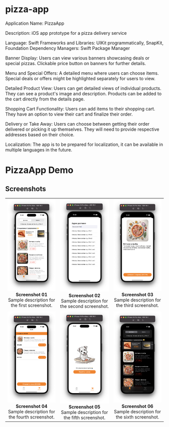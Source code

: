 # pizza-app
Application Name: PizzaApp

Description: iOS app prototype for a pizza delivery service

Language: Swift
Frameworks and Libraries: UIKit programmatically, SnapKit, Foundation
Dependency Managers: Swift Package Manager

Banner Display:
Users can view various banners showcasing deals or special pizzas.
Clickable price button on banners for further details.

Menu and Special Offers:
A detailed menu where users can choose items.
Special deals or offers might be highlighted separately for users to view.

Detailed Product View:
Users can get detailed views of individual products.
They can see a product's image and description.
Products can be added to the cart directly from the details page.

Shopping Cart Functionality:
Users can add items to their shopping cart.
They have an option to view their cart and finalize their order.

Delivery or Take Away:
Users can choose between getting their order delivered or picking it up themselves.
They will need to provide respective addresses based on their choice.

Localization:
The app is to be prepared for localization, it can be available in multiple languages in the future.

# PizzaApp Demo

## Screenshots

<table>
  <tr>
    <td align="center">
      <img src="https://raw.githubusercontent.com/Bazilier/pizza-app/demo-screenshots/01.png" width="300"><br>
      <b>Screenshot 01</b><br>
      Sample description for the first screenshot.
    </td>
    <td align="center">
      <img src="https://raw.githubusercontent.com/Bazilier/pizza-app/demo-screenshots/02.png" width="300"><br>
      <b>Screenshot 02</b><br>
      Sample description for the second screenshot.
    </td>
    <td align="center">
      <img src="https://raw.githubusercontent.com/Bazilier/pizza-app/demo-screenshots/03.png" width="300"><br>
      <b>Screenshot 03</b><br>
      Sample description for the third screenshot.
    </td>
  </tr>
  <tr>
    <td align="center">
      <img src="https://raw.githubusercontent.com/Bazilier/pizza-app/demo-screenshots/04.png" width="300"><br>
      <b>Screenshot 04</b><br>
      Sample description for the fourth screenshot.
    </td>
    <td align="center">
      <img src="https://raw.githubusercontent.com/Bazilier/pizza-app/demo-screenshots/05.png" width="300"><br>
      <b>Screenshot 05</b><br>
      Sample description for the fifth screenshot.
    </td>
    <td align="center">
      <img src="https://raw.githubusercontent.com/Bazilier/pizza-app/demo-screenshots/06.png" width="300"><br>
      <b>Screenshot 06</b><br>
      Sample description for the sixth screenshot.
    </td>
  </tr>
</table>


